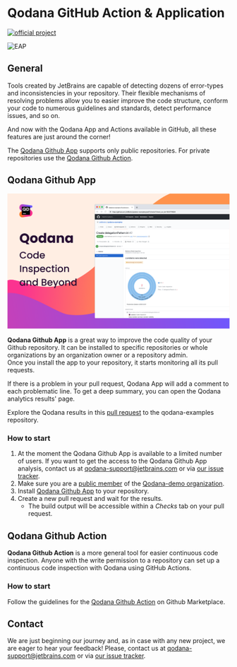 # Qodana GitHub Action & Application

[![official project](https://jb.gg/badges/official-flat-square.svg)](https://confluence.jetbrains.com/display/ALL/JetBrains+on+GitHub)

![EAP](../resources/eap-alert.png)

## General

Tools created by JetBrains are capable of detecting dozens of error-types and inconsistencies in your repository. 
Their flexible mechanisms of resolving problems allow you to easier improve the code structure, conform your code to numerous guidelines and standards, detect performance issues, and so on. 

And now with the Qodana App and Actions available in GitHub, all these features are just around the corner!

The [Qodana Github App](#qodana-github-app) supports only public repositories. For private repositories use the [Qodana Github Action](#qodana-github-action).

## Qodana Github App

![Qodana Github App](../resources/qodana-app-banner.png)

**Qodana Github App** is a great way to improve the code quality of your Github repository. It can be installed to specific repositories or whole organizations by an organization owner or a repository admin.  
Once you install the app to your repository, it starts monitoring all its pull requests.

If there is a problem in your pull request, Qodana App will add a comment to each problematic line.
To get a deep summary, you can open the Qodana analytics results' page.

Explore the Qodana results in this [pull request](https://github.com/JetBrains/qodana-examples/pull/2/checks?check_run_id=1776577456) to the qodana-examples repository.

### How to start

1. At the moment the Qodana Github App is available to a limited number of users.
If you want to get the access to the Qodana Github App analysis, contact us at [qodana-support@jetbrains.com](mailto:qodana-support@jetbrains.com) or via [our issue tracker](https://youtrack.jetbrains.com/newIssue?project=QD).
2. Make sure you are a [public member](https://docs.github.com/en/github/setting-up-and-managing-your-github-user-account/publicizing-or-hiding-organization-membership) of the [Qodana-demo organization](https://github.com/Qodana-demo).
3. Install [Qodana Github App](https://github.com/apps/qodana/) to your repository.
4. Create a new pull request and wait for the results.
   * The build output will be accessible within a *Checks* tab on your pull request.


## Qodana Github Action

**Qodana Github Action** is a more general tool for easier continuous code inspection.
Anyone with the write permission to a repository can set up a continuous code inspection with Qodana using GitHub Actions. 

### How to start

Follow the guidelines for the [Qodana Github Action](https://github.com/marketplace/actions/qodana-code-inspection) on Github Marketplace.

## Contact

We are just beginning our journey and, as in case with any new project, we are eager to hear your feedback!
Please, contact us at [qodana-support@jetbrains.com](mailto:qodana-support@jetbrains.com) or via [our issue tracker](https://youtrack.jetbrains.com/newIssue?project=QD).
